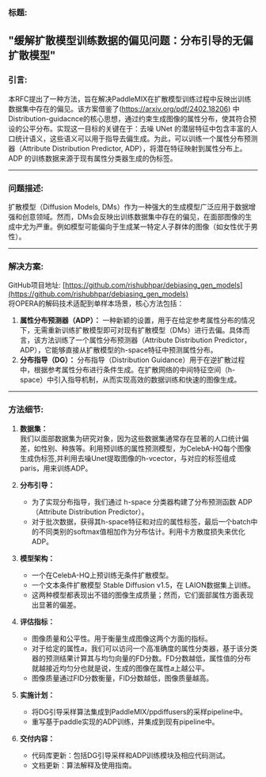 ### 标题:  
"缓解扩散模型训练数据的偏见问题：分布引导的无偏扩散模型"
---

### 引言:
本RFC提出了一种方法，旨在解决PaddleMIX在扩散模型训练过程中反映出训练数据集中存在的偏见。该方案借鉴了(https://arxiv.org/pdf/2402.18206) 中Distribution-guidacnce的核心思想，通过约束生成图像的属性分布，使其符合预设的公平分布。实现这一目标的关键在于：去噪 UNet 的潜层特征中包含丰富的人口统计语义，这些语义可以用于指导去偏生成。为此，可以训练一个属性分布预测器（Attribute Distribution Predictor, ADP），将潜在特征映射到属性分布上。ADP 的训练数据来源于现有属性分类器生成的伪标签。

---

### 问题描述:  
扩散模型（Diffusion Models, DMs）作为一种强大的生成模型广泛应用于数据增强和创意领域。然而，DMs会反映出训练数据集中存在的偏见，在面部图像的生成中尤为严重。例如模型可能偏向于生成某一特定人子群体的图像（如女性优于男性）。

---

### 解决方案:  
GitHub项目地址: [https://github.com/rishubhpar/debiasing_gen_models](https://github.com/rishubhpar/debiasing_gen_models)  
将OPERA的解码技术适配到单样本场景，核心方法包括：  
1. **属性分布预测器（ADP）：** 一种新颖的设置，用于在给定参考属性分布的情况下，无需重新训练扩散模型即可对现有扩散模型（DMs）进行去偏。具体而言，该方法训练了一个属性分布预测器（Attribute Distribution Predictor，ADP），它能够直接从扩散模型的h-space特征中预测属性分布。
2. **分布指导（DG）：** 分布指导（Distribution Guidance）用于在逆扩散过程中，根据参考属性分布进行条件生成。在扩散网络的中间特征空间（h-space）中引入指导机制，从而实现高效的数据训练和快速的图像生成。

---

### 方法细节:  

1. **数据集：**  
   我们以面部数据集为研究对象，因为这些数据集通常存在显著的人口统计偏差，如性别、种族等。利用预训练的属性预测模型，为CelebA-HQ每个图像生成伪标签,并利用去噪Unet提取图像的h-vcector，与对应的标签组成paris，用来训练ADP。

2. **分布引导：**  
   - 为了实现分布指导，我们通过 h-space 分类器构建了分布预测函数 ADP（Attribute Distribution Predictor）。  
   - 对于批次数据，获得其h-space特征和对应的属性标签，最后一个batch中的不同类别的softmax值相加作为分布估计。利用卡方散度损失来优化ADP。

3. **模型架构：**  
   - 一个在CelebA-HQ上预训练无条件扩散模型。
   - 一个文本条件扩散模型 Stable Diffusion v1.5，在 LAION数据集上训练。
   - 这两种模型都表现出不错的图像生成质量；然而，它们面部属性方面表现出显著的偏差。

4. **评估指标：**  
   - 图像质量和公平性。用于衡量生成图像这两个方面的指标。
   - 对于给定的属性𝑎，我们可以访问一个高准确度的属性分类器，基于该分类器的预测结果计算其与均匀向量的FD分数。FD分数越低，属性值的分布就越接近均匀分也就是说，生成的图像在属性𝑎上越公平。
   - 图像质量通过FID分数衡量，FID分数越低，图像质量越高。

5. **实施计划：**  
   - 将DG引导采样算法集成到PaddleMIX/ppdiffusers的采样pipeline中。  
   - 重写基于paddle实现的ADP训练，并集成到现有pipeline中。  

6. **交付内容：**  
   - 代码库更新：包括DG引导采样和ADP训练模块及相应代码测试。  
   - 文档更新：算法解释及使用指南。  